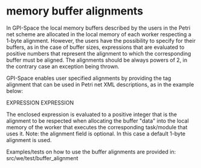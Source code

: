 # memory buffer alignments

In GPI-Space the local memory buffers described by the users in the Petri net 
scheme are allocated in the local memory of each worker respecting a 1-byte
alignment. However, the users have the possibility to specify for their
buffers, as in the case of buffer sizes, expressions that are evaluated to 
positive numbers that represent the alignment to which the corresponding
buffer must be aligned. The alignments should be always powers of 2, in the
contrary case an exception being thrown.  

GPI-Space enables user specified alignments by providing the tag alignment 
that can be used in Petri net XML descriptions, as in the example below:

<memory-buffer name="data">
  <size>EXPRESSION</size>
  <alignment>EXPRESSION</alignment>
</memory-buffer>

The enclosed expression is evaluated to a positive integer that is the 
alignment to be respected when allocating the buffer "data" into the local
memory of the worker that executes the corresponding task/module that uses it.
Note: the alignment field is optional. In this case a default 1-byte alignment
is used. 

Examples/tests on how to use the buffer alignments are provided in:
src/we/test/buffer_alignment 
